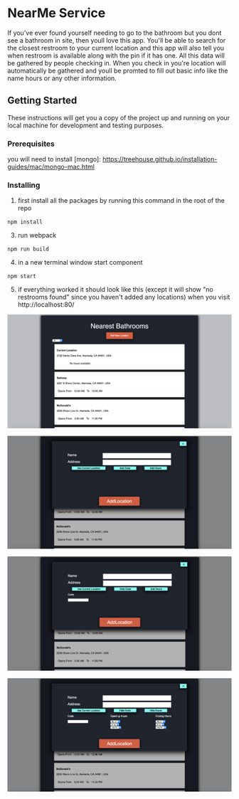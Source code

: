 # NearMe Service

If you've ever found yourself needing to go to the bathroom but you dont see a bathroom in site, then youll love this app. You'll be able to search for the closest restroom to your current location and this app will also tell you when restroom is available along with the pin if it has one. All this data will be gathered by people checking in. When you check in you're location will automatically be gathered and youll be promted to fill out basic info like the name hours or any other information.

## Getting Started

These instructions will get you a copy of the project up and running on your local machine for development and testing purposes.

### Prerequisites

you will need to install [mongo]: https://treehouse.github.io/installation-guides/mac/mongo-mac.html

### Installing

1. first install all the packages by running this command in the root of the repo

```
npm install
```

3. run webpack

```
npm run build
```

4. in a new terminal window start component

```
npm start
```

5. if everything worked it should look like this (except it will show "no restrooms found" since you haven't added any locations) when you visit http://localhost:80/

![alt text](https://github.com/dmytromarchenko1998/Gotta-Go/blob/master/main.png "main")

![alt text](https://github.com/dmytromarchenko1998/Gotta-Go/blob/master/modal-main.png "modal-main")

![alt text](https://github.com/dmytromarchenko1998/Gotta-Go/blob/master/modal-code.png "modal-code")

![alt text](https://github.com/dmytromarchenko1998/Gotta-Go/blob/master/modal-code&hours.png "modal-code&hours")
